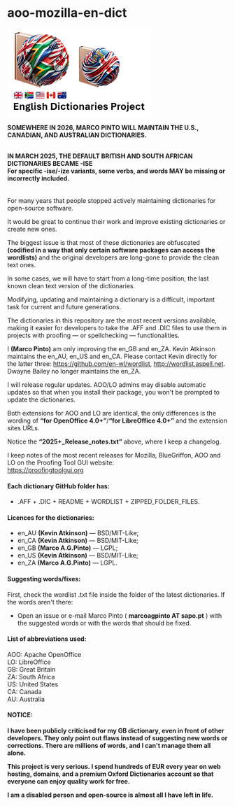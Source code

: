 aoo-mozilla-en-dict
===================

![Project Logo](assets/logo_2025+.png)

<B>SOMEWHERE IN 2026, MARCO PINTO WILL MAINTAIN THE U.S., CANADIAN, AND AUSTRALIAN DICTIONARIES.<br><br>

IN MARCH 2025, THE DEFAULT BRITISH AND SOUTH AFRICAN DICTIONARIES BECAME -ISE<br>
For specific -ise/-ize variants, some verbs, and words MAY be missing or incorrectly included.</B>
<br>
<br>
<br>
For many years that people stopped actively maintaining dictionaries for open-source software.

It would be great to continue their work and improve existing dictionaries or create new ones.

The biggest issue is that most of these dictionaries are obfuscated <B>(codified in a way that only certain software packages can access the wordlists)</B> and the original developers are long-gone to provide the clean text ones.

In some cases, we will have to start from a long-time position, the last known clean text version of the dictionaries.

Modifying, updating and maintaining a dictionary is a difficult, important task for current and future generations.

The dictionaries in this repository are the most recent versions available, making it easier for developers to take the .AFF and .DIC files to use them in projects with proofing — or spellchecking — functionalities.

I <B>(Marco Pinto)</B> am only improving the en_GB and en_ZA. Kevin Atkinson maintains the en_AU, en_US and en_CA. Please contact Kevin directly for the latter three: https://github.com/en-wl/wordlist, http://wordlist.aspell.net. Dwayne Bailey no longer maintains the en_ZA.

I will release regular updates. AOO/LO admins may disable automatic updates so that when you install their package, you won't be prompted to update the dictionaries.

Both extensions for AOO and LO are identical, the only differences is the wording of <B>“for OpenOffice 4.0+”</B>/<B>“for LibreOffice 4.0+”</B> and the extension sites URLs.

Notice the <B>“2025+_Release_notes.txt”</B> above, where I keep a changelog.

I keep notes of the most recent releases for Mozilla, BlueGriffon, AOO and LO on the Proofing Tool GUI website:  
https://proofingtoolgui.org


#### Each dictionary GitHub folder has:
* .AFF + .DIC + README + WORDLIST + ZIPPED_FOLDER_FILES.  
  
  
#### Licences for the dictionaries:
* en_AU <B>(Kevin Atkinson)</B> — BSD/MIT-Like;
* en_CA <B>(Kevin Atkinson)</B> — BSD/MIT-Like;
* en_GB <B>(Marco A.G.Pinto)</B> — LGPL;
* en_US <B>(Kevin Atkinson)</B> — BSD/MIT-Like;
* en_ZA <B>(Marco A.G.Pinto)</B> — LGPL. 
  

#### Suggesting words/fixes:

First, check the wordlist .txt file inside the folder of the latest dictionaries. If the words aren't there:
* Open an issue or e-mail Marco Pinto ( <B>marcoagpinto AT sapo.pt</B> ) with the suggested words or with the words that should be fixed.


#### List of abbreviations used:

AOO: Apache OpenOffice  
 LO: LibreOffice  
 GB: Great Britain  
 ZA: South Africa  
 US: United States  
 CA: Canada  
 AU: Australia 


#### NOTICE:
<B>I have been publicly criticised for my GB dictionary, even in front of other developers. They only point out flaws instead of suggesting new words or corrections. There are millions of words, and I can't manage them all alone.

This project is very serious. I spend hundreds of EUR every year on web hosting, domains, and a premium Oxford Dictionaries account so that everyone can enjoy quality work for free.

I am a disabled person and open-source is almost all I have left in life.</B>
